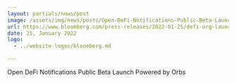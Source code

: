 ```yaml
---
layout: partials/news/post
image: /assets/img/news/posts/Open-DeFi-Notifications-Public-Beta-Launch-Powered-by-Orbs/img.jpeg
url: https://www.bloomberg.com/press-releases/2022-01-25/defi-org-launches-the-open-defi-notification-protocol-powered-by-the-orbs-network
date: 25, January 2022
logo: 
  - ../website-logos/bloomberg.md

---
```



Open DeFi Notifications Public Beta Launch Powered by Orbs